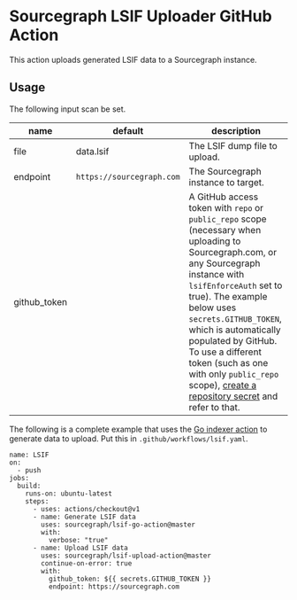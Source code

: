 # Sourcegraph LSIF Uploader GitHub Action

This action uploads generated LSIF data to a Sourcegraph instance.

## Usage

The following input scan be set.

| name                     | default                   | description |
| ------------------------ | ------------------------- | ----------- |
| file                     | data.lsif                 | The LSIF dump file to upload. |
| endpoint                 | `https://sourcegraph.com` | The Sourcegraph instance to target. |
| github_token             |                           | A GitHub access token with `repo` or `public_repo` scope (necessary when uploading to Sourcegraph.com, or any Sourcegraph instance with `lsifEnforceAuth` set to true). The example below uses `secrets.GITHUB_TOKEN`, which is automatically populated by GitHub. To use a different token (such as one with only `public_repo` scope), [create a repository secret](https://help.github.com/en/actions/automating-your-workflow-with-github-actions/creating-and-using-encrypted-secrets) and refer to that. |

The following is a complete example that uses the [Go indexer action](https://github.com/sourcegraph/lsif-go-action) to generate data to upload. Put this in `.github/workflows/lsif.yaml`.

```
name: LSIF
on:
  - push
jobs:
  build:
    runs-on: ubuntu-latest
    steps:
      - uses: actions/checkout@v1
      - name: Generate LSIF data
        uses: sourcegraph/lsif-go-action@master
        with:
          verbose: "true"
      - name: Upload LSIF data
        uses: sourcegraph/lsif-upload-action@master
        continue-on-error: true
        with:
          github_token: ${{ secrets.GITHUB_TOKEN }}
          endpoint: https://sourcegraph.com
```
